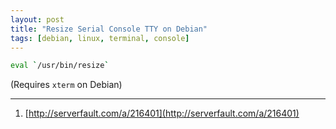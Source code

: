 ```yaml
---
layout: post
title: "Resize Serial Console TTY on Debian"
tags: [debian, linux, terminal, console]
---
```


```bash
eval `/usr/bin/resize`
```

(Requires `xterm` on Debian)

---
1. [http://serverfault.com/a/216401](http://serverfault.com/a/216401)
